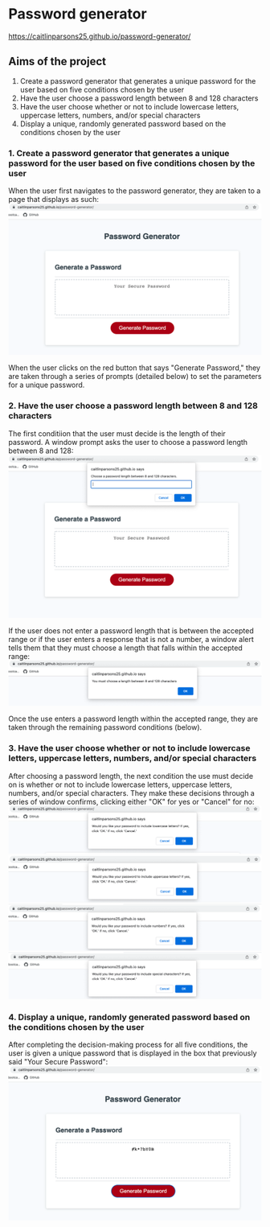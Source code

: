 # Password generator

https://caitlinparsons25.github.io/password-generator/

## Aims of the project
1. Create a password generator that generates a unique password for the user based on five conditions chosen by the user
2. Have the user choose a password length between 8 and 128 characters
3. Have the user choose whether or not to include lowercase letters, uppercase letters, numbers, and/or special characters
4. Display a unique, randomly generated password based on the conditions chosen by the user

### 1. Create a password generator that generates a unique password for the user based on five conditions chosen by the user
When the user first navigates to the password generator, they are taken to a page that displays as such:
![picture](/Assets/README%20images/generator-main-page.png)

When the user clicks on the red button that says "Generate Password," they are taken through a series of prompts (detailed below) to set the parameters for a unique password.

### 2. Have the user choose a password length between 8 and 128 characters
The first conditiion that the user must decide is the length of their password. A window prompt asks the user to choose a password length between 8 and 128:
![picture](/Assets/README%20images/password-length-prompt.png)

If the user does not enter a password length that is between the accepted range or if the user enters a response that is not a number, a window alert tells them that they must choose a length that falls within the accepted range:
![picture](/Assets/README%20images/length-error.png)

Once the use enters a password length within the accepted range, they are taken through the remaining password conditions (below).

### 3. Have the user choose whether or not to include lowercase letters, uppercase letters, numbers, and/or special characters
After choosing a password length, the next condition the use must decide on is whether or not to include lowercase letters, uppercase letters, numbers, and/or special characters. They make these decisions through a series of window confirms, clicking either "OK" for yes or "Cancel" for no:
![picture](/Assets/README%20images/lowercase-confirm.png)
![picture](/Assets/README%20images/uppercase-confirm.png)
![picture](/Assets/README%20images/numbers-confirm.png)
![picture](/Assets/README%20images/special-characters-confirm.png)

### 4. Display a unique, randomly generated password based on the conditions chosen by the user
After completing the decision-making process for all five conditions, the user is given a unique password that is displayed in the box that previously said "Your Secure Password":
![picture](/Assets/README%20images/generated-password.png)

